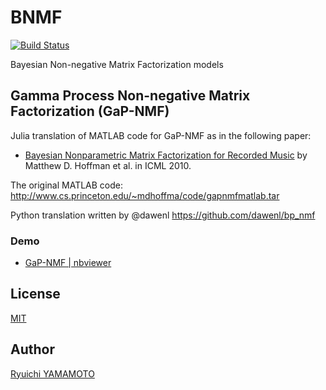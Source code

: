 # BNMF

[![Build Status](https://travis-ci.org/r9y9/BNMF.jl.svg?branch=master)](https://travis-ci.org/r9y9/BNMF.jl)

Bayesian Non-negative Matrix Factorization models

## Gamma Process Non-negative Matrix Factorization (GaP-NMF)

Julia translation of MATLAB code for GaP-NMF as in the following paper:

- [Bayesian Nonparametric Matrix Factorization for Recorded Music](http://soundlab.cs.princeton.edu/publications/2010_icml_gapnmf.pdf)
by Matthew D. Hoffman et al. in ICML 2010.

The original MATLAB code: http://www.cs.princeton.edu/~mdhoffma/code/gapnmfmatlab.tar

Python translation written by @dawenl https://github.com/dawenl/bp_nmf

### Demo

- [GaP-NMF | nbviewer](http://nbviewer.ipython.org/github/r9y9/BNMF.jl/blob/master/notebook/GaP-NMF.ipynb)

## License

[MIT](./LICENSE.md)

## Author

[Ryuichi YAMAMOTO](https://github.com/r9y9)